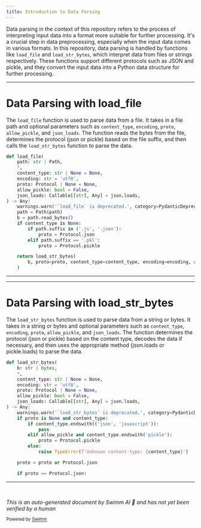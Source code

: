 ```yaml
---
title: Introduction to Data Parsing
---
```

Data parsing in the context of this repository refers to the process of interpreting input data into a format more suitable for further processing. It's a crucial step in data preprocessing, especially when the input data comes in various formats. In this repository, data parsing is handled by functions like `load_file` and `load_str_bytes`, which interpret data from files or strings respectively. These functions support different protocols such as JSON and pickle, and they convert the input data into a Python data structure for further processing.

<SwmSnippet path="/pydantic/deprecated/parse.py" line="60">

---

# Data Parsing with load_file

The `load_file` function is used to parse data from a file. It takes in a file path and optional parameters such as `content_type`, `encoding`, `proto`, `allow_pickle`, and `json_loads`. The function reads the bytes from the file, determines the protocol (json or pickle) based on the file suffix, and then calls the `load_str_bytes` function to parse the data.

```python
def load_file(
    path: str | Path,
    *,
    content_type: str | None = None,
    encoding: str = 'utf8',
    proto: Protocol | None = None,
    allow_pickle: bool = False,
    json_loads: Callable[[str], Any] = json.loads,
) -> Any:
    warnings.warn('`load_file` is deprecated.', category=PydanticDeprecatedSince20, stacklevel=2)
    path = Path(path)
    b = path.read_bytes()
    if content_type is None:
        if path.suffix in ('.js', '.json'):
            proto = Protocol.json
        elif path.suffix == '.pkl':
            proto = Protocol.pickle

    return load_str_bytes(
        b, proto=proto, content_type=content_type, encoding=encoding, allow_pickle=allow_pickle, json_loads=json_loads
    )
```

---

</SwmSnippet>

<SwmSnippet path="/pydantic/deprecated/parse.py" line="26">

---

# Data Parsing with load_str_bytes

The `load_str_bytes` function is used to parse data from a string or bytes. It takes in a string or bytes and optional parameters such as `content_type`, `encoding`, `proto`, `allow_pickle`, and `json_loads`. The function determines the protocol (json or pickle) based on the content type, decodes the data if necessary, and then uses the appropriate method (json.loads or pickle.loads) to parse the data.

```python
def load_str_bytes(
    b: str | bytes,
    *,
    content_type: str | None = None,
    encoding: str = 'utf8',
    proto: Protocol | None = None,
    allow_pickle: bool = False,
    json_loads: Callable[[str], Any] = json.loads,
) -> Any:
    warnings.warn('`load_str_bytes` is deprecated.', category=PydanticDeprecatedSince20, stacklevel=2)
    if proto is None and content_type:
        if content_type.endswith(('json', 'javascript')):
            pass
        elif allow_pickle and content_type.endswith('pickle'):
            proto = Protocol.pickle
        else:
            raise TypeError(f'Unknown content-type: {content_type}')

    proto = proto or Protocol.json

    if proto == Protocol.json:
```

---

</SwmSnippet>

&nbsp;

*This is an auto-generated document by Swimm AI 🌊 and has not yet been verified by a human*

<SwmMeta version="3.0.0" repo-id="Z2l0aHViJTNBJTNBREVNTy1weWRhbnRpYyUzQSUzQWdpbGFkbmF2b3Q=" repo-name="DEMO-pydantic" doc-type="overview"><sup>Powered by [Swimm](/)</sup></SwmMeta>
